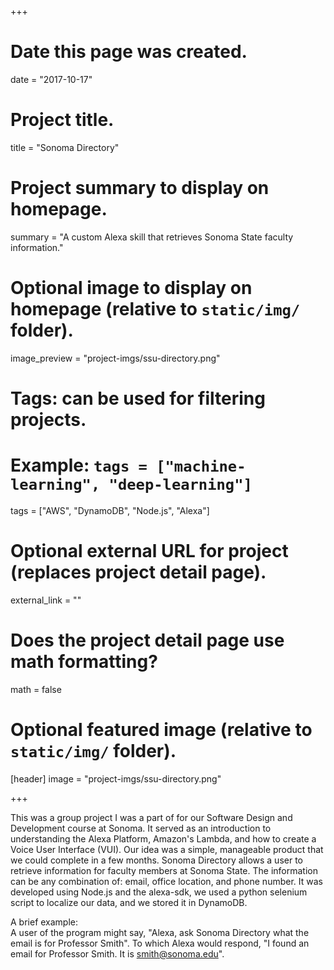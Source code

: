 +++
# Date this page was created.
date = "2017-10-17"

# Project title.
title = "Sonoma Directory"

# Project summary to display on homepage.
summary = "A custom Alexa skill that retrieves Sonoma State faculty information."

# Optional image to display on homepage (relative to `static/img/` folder).
image_preview = "project-imgs/ssu-directory.png"

# Tags: can be used for filtering projects.
# Example: `tags = ["machine-learning", "deep-learning"]`
tags = ["AWS", "DynamoDB", "Node.js", "Alexa"]

# Optional external URL for project (replaces project detail page).
external_link = ""

# Does the project detail page use math formatting?
math = false

# Optional featured image (relative to `static/img/` folder).
[header]
image = "project-imgs/ssu-directory.png"

+++

This was a group project I was a part of for our Software Design and Development course at Sonoma. It served as an introduction to understanding the Alexa Platform, Amazon's Lambda, and how to create a Voice User Interface (VUI). Our idea was a simple, manageable product that we could complete in a few months. Sonoma Directory allows a user to retrieve information for faculty members at Sonoma State. The information can be any combination of: email, office location, and phone number. It was developed using Node.js and the alexa-sdk, we used a python selenium script to localize our data, and we stored it in DynamoDB.

A brief example:  
A user of the program might say, "Alexa, ask Sonoma Directory what the email is for Professor Smith". To which Alexa would respond, "I found an email for Professor Smith. It is smith@sonoma.edu".
